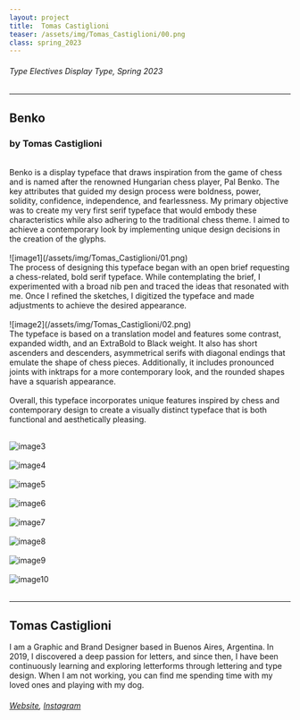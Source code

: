 ```yaml
---
layout: project
title:  Tomas Castiglioni
teaser: /assets/img/Tomas_Castiglioni/00.png
class: spring_2023
---
```

###### Type Electives Display Type, Spring 2023 ######
---
## Benko ##
### by Tomas Castiglioni ###
<br>
Benko is a display typeface that draws inspiration from the game of chess and is named after the renowned Hungarian chess player, Pal Benko. The key attributes that guided my design process were boldness, power, solidity, confidence, independence, and fearlessness. My primary objective was to create my very first serif typeface that would embody these characteristics while also adhering to the traditional chess theme. I aimed to achieve a contemporary look by implementing unique design decisions in the creation of the glyphs.
<br><br>
![image1](/assets/img/Tomas_Castiglioni/01.png)
<br>
The process of designing this typeface began with an open brief requesting a chess-related, bold serif typeface. While contemplating the brief, I experimented with a broad nib pen and traced the ideas that resonated with me. Once I refined the sketches, I digitized the typeface and made adjustments to achieve the desired appearance.
<br><br>
![image2](/assets/img/Tomas_Castiglioni/02.png)
<br>
The typeface is based on a translation model and features some contrast, expanded width, and an ExtraBold to Black weight. It also has short ascenders and descenders, asymmetrical serifs with diagonal endings that emulate the shape of chess pieces. Additionally, it includes pronounced joints with inktraps for a more contemporary look, and the rounded shapes have a squarish appearance.
<br><br>
Overall, this typeface incorporates unique features inspired by chess and contemporary design to create a visually distinct typeface that is both functional and aesthetically pleasing.
<br><br>


![image3](/assets/img/Tomas_Castiglioni/03.png)
<br><br>
![image4](/assets/img/Tomas_Castiglioni/04.png)
<br><br>
![image5](/assets/img/Tomas_Castiglioni/05.png)
<br><br>
![image6](/assets/img/Tomas_Castiglioni/06.png)
<br><br>
![image7](/assets/img/Tomas_Castiglioni/07.png)
<br><br>
![image8](/assets/img/Tomas_Castiglioni/08.png)
<br><br>
![image9](/assets/img/Tomas_Castiglioni/09.png)
<br><br>
![image10](/assets/img/Tomas_Castiglioni/10.png)
<br><br>

---
## Tomas Castiglioni ##
I am a Graphic and Brand Designer based in Buenos Aires, Argentina. In 2019, I discovered a deep passion for letters, and since then, I have been continuously learning and exploring letterforms through lettering and type design. When I am not working, you can find me spending time with my loved ones and playing with my dog.
<br>
###### [Website](https://tomascastiglioni.com/), [Instagram](https://www.instagram.com/tomtype/) ######
